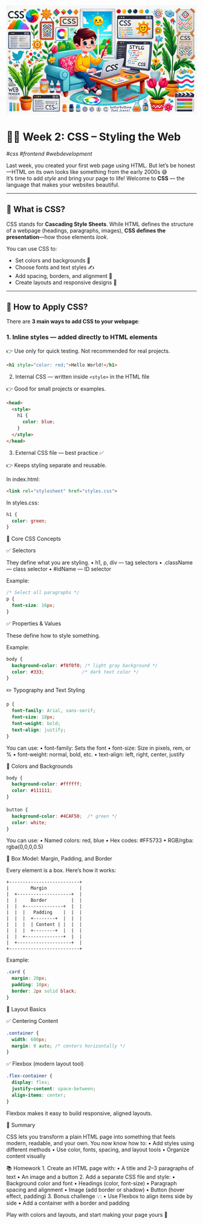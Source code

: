 ![](image.png)
# 👩‍💻 Week 2: CSS – Styling the Web  
*#css #frontend #webdevelopment*

Last week, you created your first web page using HTML. But let’s be honest—HTML on its own looks like something from the early 2000s 😅  
It’s time to add *style* and bring your page to life! Welcome to **CSS** — the language that makes your websites beautiful.

---

## 🌟 What is CSS?

CSS stands for **Cascading Style Sheets**. While HTML defines the structure of a webpage (headings, paragraphs, images), **CSS defines the presentation**—how those elements *look*.

You can use CSS to:
- Set colors and backgrounds 🎨
- Choose fonts and text styles ✍️
- Add spacing, borders, and alignment 📐
- Create layouts and responsive designs 🧱

---

## 🧩 How to Apply CSS?

There are **3 main ways to add CSS to your webpage**:

### 1. Inline styles — added directly to HTML elements  
👉 Use only for quick testing. Not recommended for real projects.
```html
<h1 style="color: red;">Hello World!</h1>
```

2. Internal CSS — written inside `<style>` in the HTML file

👉 Good for small projects or examples.

```html
<head>
  <style>
    h1 {
      color: blue;
    }
  </style>
</head>
```

3. External CSS file — best practice ✅

👉 Keeps styling separate and reusable.

In index.html:
```html
<link rel="stylesheet" href="styles.css">
```
In styles.css:
```css
h1 {
  color: green;
}
```

🎨 Core CSS Concepts

✅ Selectors

They define what you are styling.
	•	h1, p, div — tag selectors
	•	.className — class selector
	•	#idName — ID selector

Example:
```css
/* Select all paragraphs */
p {
  font-size: 16px;
}
```
✅ Properties & Values

These define how to style something.

Example:
```css
body {
  background-color: #f0f0f0; /* light gray background */
  color: #333;              /* dark text color */
}
```
✏️ Typography and Text Styling
```css
p {
  font-family: Arial, sans-serif;
  font-size: 18px;
  font-weight: bold;
  text-align: justify;
}
```
You can use:
	•	font-family: Sets the font
	•	font-size: Size in pixels, rem, or %
	•	font-weight: normal, bold, etc.
	•	text-align: left, right, center, justify

🌈 Colors and Backgrounds
```css
body {
  background-color: #ffffff;
  color: #111111;
}

button {
  background-color: #4CAF50;  /* green */
  color: white;
}
```
You can use:
	•	Named colors: red, blue
	•	Hex codes: #FF5733
	•	RGB/rgba: rgba(0,0,0,0.5)

📐 Box Model: Margin, Padding, and Border

Every element is a box. Here’s how it works:
```
+--------------------------+
|        Margin            |
|  +--------------------+  |
|  |     Border         |  |
|  |  +--------------+  |  |
|  |  |   Padding    |  |  |
|  |  |  +--------+  |  |  |
|  |  |  | Content | |  |  |
|  |  |  +--------+  |  |  |
|  |  +--------------+  |  |
|  +--------------------+  |
+--------------------------+
```
Example:
```css
.card {
  margin: 20px;
  padding: 10px;
  border: 2px solid black;
}
```
🧱 Layout Basics

✅ Centering Content
```css
.container {
  width: 600px;
  margin: 0 auto; /* centers horizontally */
}
```
✅ Flexbox (modern layout tool)
```css
.flex-container {
  display: flex;
  justify-content: space-between;
  align-items: center;
}
```

Flexbox makes it easy to build responsive, aligned layouts.

🧠 Summary

CSS lets you transform a plain HTML page into something that feels modern, readable, and your own.
You now know how to:
	•	Add styles using different methods
	•	Use color, fonts, spacing, and layout tools
	•	Organize content visually

📚 Homework
	1.	Create an HTML page with:
	•	A title and 2–3 paragraphs of text
	•	An image and a button
	2.	Add a separate CSS file and style:
	•	Background color and font
	•	Headings (color, font-size)
	•	Paragraph spacing and alignment
	•	Image (add border or shadow)
	•	Button (hover effect, padding)
	3.	Bonus challenge 💡:
	•	Use Flexbox to align items side by side
	•	Add a container with a border and padding

Play with colors and layouts, and start making your page yours 🎨
